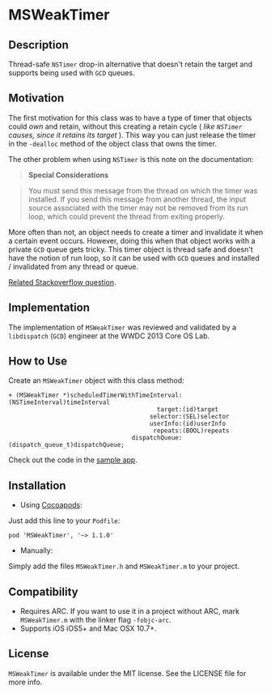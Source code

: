 MSWeakTimer
===========

## Description

Thread-safe `NSTimer` drop-in alternative that doesn't retain the target and supports being used with `GCD` queues.

## Motivation
The first motivation for this class was to have a type of timer that objects could *own* and retain, without this creating a retain cycle ( *like `NSTimer` causes, since it retains its target* ). This way you can just release the timer in the `-dealloc` method of the object class that owns the timer.

The other problem when using `NSTimer` is this note on the documentation:

>**Special Considerations**

>You must send this message from the thread on which the timer was installed. If you send this message from another thread, the input source associated with the timer may not be removed from its run loop, which could prevent the thread from exiting properly.

More often than not, an object needs to create a timer and invalidate it when a certain event occurs. However, doing this when that object works with a private `GCD` queue gets tricky. This timer object is thread safe and doesn't have the notion of run loop, so it can be used with `GCD` queues and installed / invalidated from any thread or queue.

[Related Stackoverflow question](http://stackoverflow.com/questions/14653951/is-it-safe-to-schedule-and-invalidate-nstimers-on-a-gcd-serial-queue/14657684#14657684).

## Implementation
The implementation of `MSWeakTimer` was reviewed and validated by a `libdispatch` (`GCD`) engineer at the WWDC 2013 Core OS Lab.

## How to Use

Create an `MSWeakTimer` object with this class method:

```objc
+ (MSWeakTimer *)scheduledTimerWithTimeInterval:(NSTimeInterval)timeInterval
                                         target:(id)target
                                       selector:(SEL)selector
                                       userInfo:(id)userInfo
                                        repeats:(BOOL)repeats
                                  dispatchQueue:(dispatch_queue_t)dispatchQueue;
```

Check out the code in the [sample app](https://github.com/mindsnacks/MSWeakTimer/blob/master/MSWeakTimer-SampleProject/MSWeakTimer-SampleProject/Classes/MSSampleViewController.m).

## Installation

- Using [Cocoapods](http://cocoapods.org/):

Just add this line to your `Podfile`:

```
pod 'MSWeakTimer', '~> 1.1.0'
```

- Manually:

Simply add the files `MSWeakTimer.h` and `MSWeakTimer.m` to your project.

## Compatibility

- Requires ARC. If you want to use it in a project without ARC, mark ```MSWeakTimer.m``` with the linker flag ```-fobjc-arc```.
- Supports iOS iOS5+ and Mac OSX 10.7+.

## License
`MSWeakTimer` is available under the MIT license. See the LICENSE file for more info.
